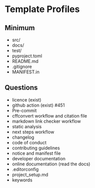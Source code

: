# Template Profiles


## Minimum

- src/
- docs/
- test/
- pyproject.toml
- README.md
- .gitignore
- MANIFEST.in


## Questions
- licence (exist)
- github action (exist) #451
- Pre-commit
- cffconvert workflow and citation file
- markdown link checker workflow
- static analysis
- next steps workflow
- changelog
- code of conduct
- contributing guidelines
- notice and manifest file
- developer documentation
- online documentation (read the docs)
- .editorconfig
- project_setup.md
- keywords
  
